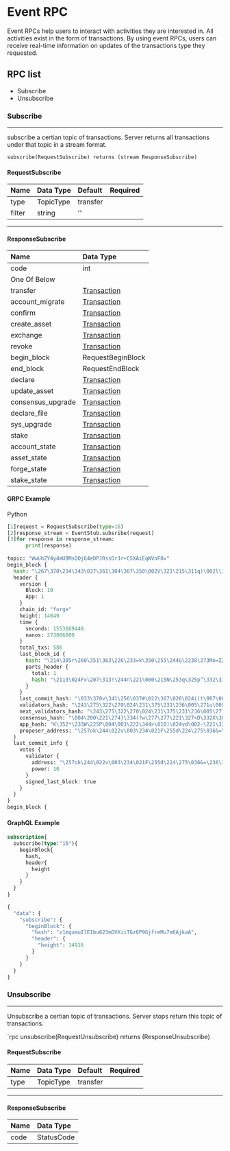 # Event RPC


<!-- General description - purpose of chain rpc, problem it could solve -->
Event RPCs help users to interact with activities they are interested in. All activities exist in the form of transactions. By using event RPCs, users can receive real-time information on updates of the transactions type they requested.


## RPC list
<!-- list rpc -->
- Subscribe
- Unsubscribe


### Subscribe
----
subscribe a certian topic of transactions. Server returns all transactions under that topic in a stream format.

`subscribe(RequestSubscribe) returns (stream ResponseSubscribe)`

<!-- input -->
#### RequestSubscribe
|  Name  | Data Type | Default  | Required |
| :----- | :-------- | :------- | :------- |
| type   | TopicType | transfer |          |
| filter | string    | ''       |          |
---

<!-- output -->
#### ResponseSubscribe
|       Name        |                   Data Type                    |
| :---------------- | :--------------------------------------------- |
| code              | int                                            |
| One Of Below      |                                                |
| transfer          | [Transaction](../../types/type.md#transaction) |
| account_migrate   | [Transaction](../../types/type.md#transaction) |
| confirm           | [Transaction](../../types/type.md#transaction) |
| create_asset      | [Transaction](../../types/type.md#transaction) |
| exchange          | [Transaction](../../types/type.md#transaction) |
| revoke            | [Transaction](../../types/type.md#transaction) |
| begin_block       | RequestBeginBlock                              |
| end_block         | RequestEndBlock                                |
| declare           | [Transaction](../../types/type.md#transaction) |
| update_asset      | [Transaction](../../types/type.md#transaction) |
| consensus_upgrade | [Transaction](../../types/type.md#transaction) |
| declare_file      | [Transaction](../../types/type.md#transaction) |
| sys_upgrade       | [Transaction](../../types/type.md#transaction) |
| stake             | [Transaction](../../types/type.md#transaction) |
| account_state     | [Transaction](../../types/type.md#transaction) |
| asset_state       | [Transaction](../../types/type.md#transaction) |
| forge_state       | [Transaction](../../types/type.md#transaction) |
| stake_state       | [Transaction](../../types/type.md#transaction) |


#### GRPC Example
Python
```python
[1]request = RequestSubscribe(type=16)
[2]response_stream = EventStub.subsribe(request)
[3]for response in response_stream:
      print(response)
    
topic: "WwUhZY4y4mUBMsQOj64eDPJRssDrJr+CSXAiEqWVoF8="
begin_block {
  hash: "\267\370\234\343\037\361\304\367\350\002V\321\215\311q)\002l\322+\322\026zX\277M\326\t_z\352G"
  header {
    version {
      Block: 10
      App: 1
    }
    chain_id: "forge"
    height: 14649
    time {
      seconds: 1553669448
      nanos: 273006000
    }
    total_txs: 586
    last_block_id {
      hash: "\214\305r\260\351\363\226\233=k\350\255\244G\2238\273Mo=ZZ\244\207\212\021\277\030\202ZH\030"
      parts_header {
        total: 1
        hash: "\2113\024Fx\207\313!\244n\221\000\215N\253q\325p^\332\310\317G;w\321,\325\362\315\251O"
      }
    }
    last_commit_hash: "\033\370v\341\256\037#\022\367\026\024i(t\007\001lD\017\274+\322\3636a\257Q|>\314Z\337"
    validators_hash: "\243\275\322\270\024\231\375\231\236\005\271u\005\264\210ZK\353\025#\305\205\371\373?\243\240O\177\037dl"
    next_validators_hash: "\243\275\322\270\024\231\375\231\236\005\271u\005\264\210ZK\353\025#\305\205\371\373?\243\240O\177\037dl"
    consensus_hash: "\004\200\221\274}\334(?w\277\277\221\327<D\332X\303\337\212\234\274\206t\005\330\267\363\332\255\242/"
    app_hash: "K\352*\233W\225P\004\003\222\344>\010]\024vd\002-\221\334\212\215\212p\330GA\357\260\325\320"
    proposer_address: "\257ok\244\022v\003\234\021F\255d\224\275\036&=\236\343\372"
  }
  last_commit_info {
    votes {
      validator {
        address: "\257ok\244\022v\003\234\021F\255d\224\275\036&=\236\343\372"
        power: 10
      }
      signed_last_block: true
    }
  }
}
begin_block {
```

#### GraphQL Example
```graphql
subscription{
  subscribe(type:"16"){
    beginBlock{
      hash,
      header{
        height
      }
    }
  }
}

{
  "data": {
    "subscribe": {
      "beginBlock": {
        "hash": "z1mqumuIlE1bu623mDVXiiTGz6P9GjfreMu7m6AjkaA",
        "header": {
          "height": 14916
        }
      }
    }
  }
}
```

### Unsubscribe
----
Unsubscribe a certian topic of transactions. Server stops return this topic of transactions.

`rpc unsubscribe(RequestUnsubscribe) returns (ResponseUnsubscribe)  

#### RequestSubscribe
| Name | Data Type | Default  | Required |
| :--- | :-------- | :------- | :------- |
| type | TopicType | transfer |          |
---

<!-- output -->
#### ResponseSubscribe
| Name | Data Type  |
| :--- | :--------- |
| code | StatusCode |
